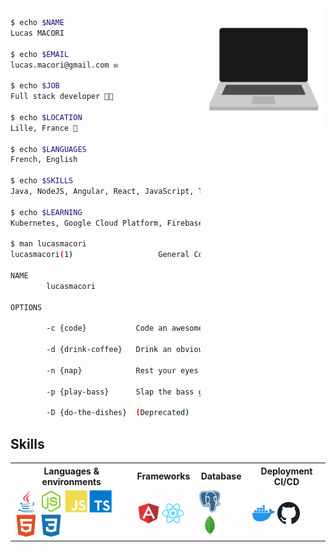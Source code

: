 <img align="right" height="200" src="https://raw.githubusercontent.com/lucasmacori/lucasmacori/main/assets/computer.gif" />

```bash
$ echo $NAME
Lucas MACORI

$ echo $EMAIL
lucas.macori@gmail.com ✉️

$ echo $JOB
Full stack developer 👨‍💻

$ echo $LOCATION
Lille, France 🥐

$ echo $LANGUAGES
French, English 

$ echo $SKILLS
Java, NodeJS, Angular, React, JavaScript, TypeScript, HTML5, CSS3, Docker

$ echo $LEARNING
Kubernetes, Google Cloud Platform, Firebase

$ man lucasmacori
lucasmacori(1)                   General Commands Manual                   lucasmacori(1)

NAME
        lucasmacori

OPTIONS

        -c {code}           Code an awesome app

        -d {drink-coffee}   Drink an obviously overpriced coffee and call it "breakfast"

        -n {nap}            Rest your eyes just a tiny bit

        -p {play-bass}      Slap the bass guitar

        -D {do-the-dishes}  (Deprecated)
```

## Skills
<table>
    <tr>
        <th>Languages & environments</th>
        <th>Frameworks</th>
        <th>Database</th>
        <th>Deployment CI/CD</th>
    </tr>
    <tr>
        <td align="left">
            <img src="https://raw.githubusercontent.com/lucasmacori/lucasmacori/main/assets/java-logo.svg" width="36" height="36" alt="Java" />
        <img src="https://raw.githubusercontent.com/lucasmacori/lucasmacori/main/assets/nodejs-logo.svg" width="36" height="36" alt="Nodejs" />
            <img src="https://raw.githubusercontent.com/lucasmacori/lucasmacori/main/assets/js-logo.svg" width="36" height="36" alt="JavaScript" />
            <img src="https://raw.githubusercontent.com/lucasmacori/lucasmacori/main/assets/ts-logo.svg" width="36" height="36" alt="TypeScript" />
            <img src="https://raw.githubusercontent.com/lucasmacori/lucasmacori/main/assets/html5-logo.svg" width="36" height="36" alt="HTML5" />
            <img src="https://raw.githubusercontent.com/lucasmacori/lucasmacori/main/assets/css3-logo.svg" width="36" height="36" alt="CSS3" />
        </td>
        <td align="left">
            <img src="https://raw.githubusercontent.com/lucasmacori/lucasmacori/main/assets/angular-logo.svg" width="36" height="36" alt="Angular" />
    <img src="https://raw.githubusercontent.com/lucasmacori/lucasmacori/main/assets/react-logo.svg" width="36" height="36" alt="React" />
        </td>
        <td>
            <img src="https://raw.githubusercontent.com/lucasmacori/lucasmacori/main/assets/psql-logo.svg" width="36" height="36" alt="PostgreSQL" />
            <img src="https://raw.githubusercontent.com/lucasmacori/lucasmacori/main/assets/mongodb-logo.svg" width="36" height="36" alt="MongoDB" />
        </td>
        <td>
            <img src="https://raw.githubusercontent.com/lucasmacori/lucasmacori/main/assets/docker-logo.svg" width="36" height="36" alt="Docker" />
            <img src="https://raw.githubusercontent.com/lucasmacori/lucasmacori/main/assets/github-logo.svg" width="36" height="36" alt="GitHub and Github Actions" />
        </td>
    </tr>
</table>
<p align="left">




</p>

<!-- todo add the latest articles -->